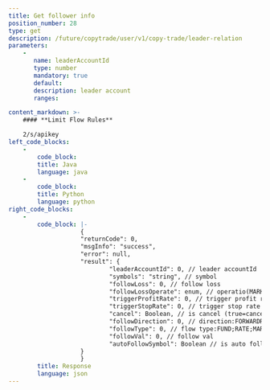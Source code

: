 ```yaml
---
title: Get follower info
position_number: 28
type: get
description: /future/copytrade/user/v1/copy-trade/leader-relation 	
parameters:
    -
       name: leaderAccountId
       type: number
       mandatory: true
       default:
       description: leader account
       ranges:

content_markdown: >-
    #### **Limit Flow Rules**

    2/s/apikey
left_code_blocks:
    -
        code_block:
        title: Java
        language: java
    -
        code_block:
        title: Python
        language: python
right_code_blocks:
    -
        code_block: |-
                    {
                    "returnCode": 0,
                    "msgInfo": "success",
                    "error": null,
                    "result": {
                            "leaderAccountId": 0, // leader accountId
                            "symbols": "string", // symbol
                            "followLoss": 0, // follow loss
                            "followLossOperate": enum, // operatio(MARKET_SELL,LEADER_CLOSE,MANUAL_PROCESS)
                            "triggerProfitRate": 0, // trigger profit rate
                            "triggerStopRate": 0, // trigger stop rate
                            "cancel": Boolean, // is cancel (true=canceled, false=uncanceled)
                            "followDirection": 0, // direction:FORWARDREVERSE
                            "followType": 0, // flow type:FUND;RATE;MARGIN_RATE
                            "followVal": 0, // follow val
                            "autoFollowSymbol": Boolean // is auto follow new add symbol
                    }
                    }
        title: Response
        language: json
---
```

